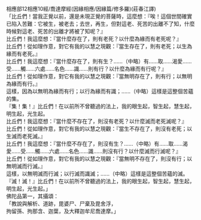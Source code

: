 相應部12相應10經/喬達摩經(因緣相應/因緣篇/修多羅)(莊春江譯)  
「比丘們！當我正覺以前，還是未現正覺的菩薩時，這麼想：『唉！這個世間確實已陷入苦難：它被生，被老去；去世，再生，但對這老、死苦的出離不了知，什麼時候對這老、死苦的出離才將被了知呢？』  
比丘們！我這麼想：『當什麼存在了，則有老死？以什麼為緣而有老死呢？』  
比丘們！從如理作意，對它有我的以慧之現觀：『當生存在了，則有老死；以生為緣而有老死。』  
比丘們！我這麼想：『當什麼存在了，則有生？……（中略）有……取……渴愛……受……觸……六處……名色……識……則有行？以什麼為緣而有行呢？』  
比丘們！從如理作意，對它有我的以慧之現觀：『當無明存在了，則有行；以無明為緣而有行。』  
這樣，因為以無明為緣而有行；以行為緣而有識；……（中略）這樣是這整個苦蘊的集。  
『集！集！』比丘們！在以前所不曾聽過的法上，我的眼生起，智生起，慧生起，明生起，光生起。  
比丘們！我這麼想：『當什麼不存在了，則沒有老死？以什麼滅而老死滅呢？』  
比丘們！從如理作意，對它有我的以慧之現觀：『當生不存在了，則沒有老死；以生滅而老死滅。』  
比丘們！我這麼想：『當什麼不存在了，則沒有生？……（中略）有……取……渴愛……受……觸……六處……名色……識……則沒有行？以什麼滅而行滅呢？』  
比丘們！從如理作意，對它有我的以慧之現觀：『當無明不存在了，則沒有行；以無明滅而行滅。』  
這樣，以無明滅而行滅；以行滅而識滅；……（中略）這樣是這整個苦蘊的滅。  
『滅！滅！』比丘們！在以前所不曾聽過的法上，我的眼生起，智生起，慧生起，明生起，光生起。」  
佛陀品第一，其攝頌：  
「教說與解析、道跡，毘婆尸、尸棄及毘舍浮，  
拘留孫、拘那含、迦葉，及大釋迦牟尼喬達摩。」  
  
  
